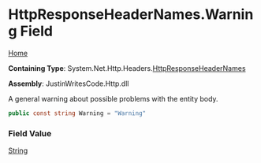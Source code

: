 # HttpResponseHeaderNames\.Warning Field

[Home](../../../../README.md)

**Containing Type**: System\.Net\.Http\.Headers\.[HttpResponseHeaderNames](../README.md)

**Assembly**: JustinWritesCode\.Http\.dll

  
A general warning about possible problems with the entity body\.

```csharp
public const string Warning = "Warning"
```

### Field Value

[String](https://docs.microsoft.com/en-us/dotnet/api/system.string)

